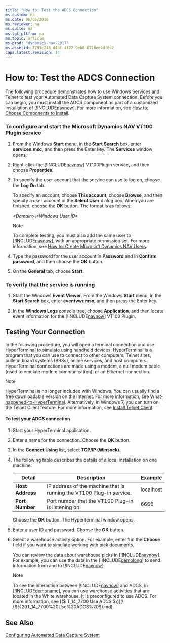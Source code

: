 ```yaml
---
title: "How to: Test the ADCS Connection"
ms.custom: na
ms.date: 06/05/2016
ms.reviewer: na
ms.suite: na
ms.tgt_pltfrm: na
ms.topic: article
ms-prod: "dynamics-nav-2017"
ms.assetid: 1791c245-d4bf-4f22-9eb8-8726ee4df6c2
caps.latest.revision: 14
---
```

# How to: Test the ADCS Connection
The following procedure demonstrates how to use Windows Services and Telnet to test your Automated Data Capture System connection. Before you can begin, you must install the ADCS component as part of a customized installation of [!INCLUDE[navnow](includes/navnow_md.md)]. For more information, see [How to: Choose Components to Install](How%20to:%20Choose%20Components%20to%20Install.md).  
  
### To configure and start the Microsoft Dynamics NAV VT100 Plugin service  
  
1.  From the Windows **Start** menu, in the **Start Search** box, enter **services.msc**, and then press the Enter key. The **Services** window opens.  
  
2.  Right\-click the [!INCLUDE[navnow](includes/navnow_md.md)] VT100Plugin service, and then choose **Properties**.  
  
3.  To specify the user account that the service can use to log on, choose the **Log On** tab.  
  
     To specify an account, choose **This account**, choose **Browse**, and then specify a user account in the **Select User** dialog box. When you are finished, choose the **OK** button. The format is as follows:  
  
     *\<Domain\>\\\<Windows User ID\>*  
  
    > [!NOTE]  
    >  To complete testing, you must also add the same user to [!INCLUDE[navnow](includes/navnow_md.md)], with an appropriate permission set. For more information, see [How to: Create Microsoft Dynamics NAV Users](How%20to:%20Create%20Microsoft%20Dynamics%20NAV%20Users.md).  
  
4.  Type the password for the user account in **Password** and in **Confirm password**, and then choose the **OK** button.  
  
5.  On the **General** tab, choose **Start**.  
  
### To verify that the service is running  
  
1.  Start the Windows **Event Viewer**. From the Windows **Start** menu, in the **Start Search** box, enter **eventvwr.msc**, and then press the Enter key.  
  
2.  In the **Windows Logs** console tree, choose **Application**, and then locate event information for the [!INCLUDE[navnow](includes/navnow_md.md)] VT100 Plugin.  
  
## Testing Your Connection  
 In the following procedure, you will open a terminal connection and use HyperTerminal to simulate using handheld devices. HyperTerminal is a program that you can use to connect to other computers, Telnet sites, bulletin board systems \(BBSs\), online services, and host computers. HyperTerminal connections are made using a modem, a null modem cable \(used to emulate modem communication\), or an Ethernet connection.  
  
> [!NOTE]  
>  HyperTerminal is no longer included with Windows. You can usually find a free downloadable version on the Internet. For more information, see [What\-happened\-to\-HyperTerminal](http://go.microsoft.com/fwlink/?LinkId=222571). Alternatively, in Windows 7, you can turn on the Telnet Client feature. For more information, see [Install Telnet Client](http://go.microsoft.com/fwlink/?LinkId=248471).  
  
#### To test your ADCS connection  
  
1.  Start your HyperTerminal application.  
  
2.  Enter a name for the connection. Choose the **OK** button.  
  
3.  In the **Connect Using** list, select **TCP\/IP \(Winsock\)**.  
  
4.  The following table describes the details of a local installation on one machine.  
  
    |Detail|Description|Example|  
    |------------|-----------------|-------------|  
    |**Host Address**|IP address of the machine that is running the VT100 Plug\-in service.|localhost|  
    |**Port Number**|Port number that the VT100 Plug\-in is listening on.|6666|  
  
     Choose the **OK** button. The HyperTerminal window opens.  
  
5.  Enter a user ID and password. Choose the **OK** button.  
  
6.  Select a warehouse activity option. For example, enter **1** in the **Choose** field if you want to simulate working with pick documents.  
  
     You can review the data about warehouse picks in [!INCLUDE[navnow](includes/navnow_md.md)]. For example, you can use the data in the [!INCLUDE[demolong](includes/demolong_md.md)] to send information from and to [!INCLUDE[navnow](includes/navnow_md.md)].  
  
    > [!NOTE]  
    >  To see the interaction between [!INCLUDE[navnow](includes/navnow_md.md)] and ADCS, in [!INCLUDE[demoname](includes/demoname_md.md)], you can use warehouse activities that are located in the White warehouse. It is preconfigured to use ADCS. For more information, see [\($ T\_14\_7700 Use ADCS $\)](\($%20T_14_7700%20Use%20ADCS%20$\).md).  
  
## See Also  
 [Configuring Automated Data Capture System](Configuring-Automated-Data-Capture-System.md)